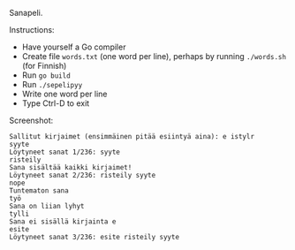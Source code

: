 Sanapeli.

Instructions:

- Have yourself a Go compiler
- Create file `words.txt` (one word per line), perhaps by running `./words.sh` (for Finnish)
- Run `go build`
- Run `./sepelipyy`
- Write one word per line
- Type Ctrl-D to exit

Screenshot:

```
Sallitut kirjaimet (ensimmäinen pitää esiintyä aina): e istylr
syyte
Löytyneet sanat 1/236: syyte
risteily
Sana sisältää kaikki kirjaimet!
Löytyneet sanat 2/236: risteily syyte
nope
Tuntematon sana
työ
Sana on liian lyhyt
tylli
Sana ei sisällä kirjainta e
esite
Löytyneet sanat 3/236: esite risteily syyte
```
